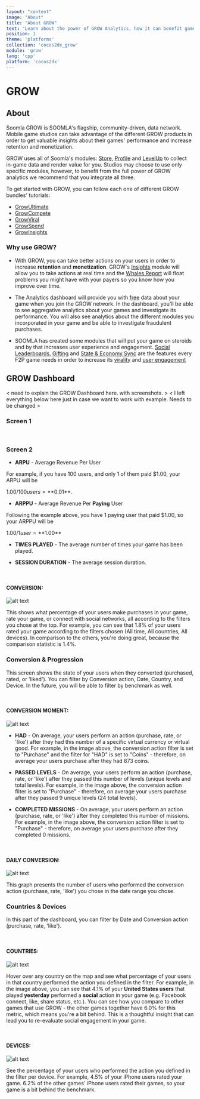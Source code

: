 ```yaml
---
layout: "content"
image: "About"
title: "About GROW"
text: "Learn about the power of GROW Analytics, how it can benefit game developers, and how to use the GROW dashboard."
position: 1
theme: 'platforms'
collection: 'cocos2dx_grow'
module: 'grow'
lang: 'cpp'
platform: 'cocos2dx'
---
```

# GROW

## About

Soomla GROW is SOOMLA's flagship, community-driven, data network. Mobile game studios can take advantage of the different GROW products in order to get valuable insights about their games' performance and increase retention and monetization.

GROW uses all of Soomla's modules: [Store](/cocos2dx/store/), [Profile](/cocos2dx/profile/) and [LevelUp](/cocos2dx/levelup/) to collect in-game data and render value for you. Studios may choose to use only specific modules, however, to benefit from the full power of GROW analytics we recommend that you integrate all three.

To get started with GROW, you can follow each one of different GROW bundles' tutorials:

- [GrowUltimate](/cocos2dx/cpp/grow/GrowUltimate_GettingStarted)
- [GrowCompete](/cocos2dx/cpp/grow/GrowCompete_GettingStarted)
- [GrowViral](/cocos2dx/cpp/grow/GrowViral_GettingStarted)
- [GrowSpend](/cocos2dx/cpp/grow/GrowSpend_GettingStarted)
- [GrowInsights](/cocos2dx/cpp/grow/GrowInsights_GettingStarted)


### Why use GROW?

- With GROW, you can take better actions on your users in order to increase **retention** and **monetization**. GROW's [Insights]() module will allow you to take actions at real time and the [Whales Report]() will float problems you might have with your payers so you know how you improve over time.

- The Analytics dashboard will provide you with <u>free</u> data about your game when you join the GROW network. In the dashboard, you'll be able to see aggregative analytics about your games and investigate its performance. You will also see analytics about the different modules you incorporated in your game and be able to investigate fraudulent purchases.

- SOOMLA has created some modules that will put your game on steroids and by that increases user experience and engagement. [Social Leaderboards](), [Gifting]() and [State & Economy Sync]() are the features every F2P game needs in order to increase its <u>virality</u> and <u>user engagement</u>


## GROW Dashboard

< need to explain the GROW Dashboard here. with screenshots. >
< I left everything below here just in case we want to work with example. Needs to be changed >

### **Screen 1**

<br>

### **Screen 2**



- **ARPU** - Average Revenue Per User

For example, if you have 100 users, and only 1 of them paid $1.00, your ARPU will be

$1.00 / 100 users = **$0.01**.

- **ARPPU** - Average Revenue Per **Paying** User

Following the example above, you have 1 paying user that paid $1.00, so your ARPPU will be

$1.00 / 1 user = **$1.00**

- **TIMES PLAYED** - The average number of times your game has been played.

- **SESSION DURATION** - The average session duration.

<br>

#### **CONVERSION:**

![alt text](/img/tutorial_img/unity_grow/overviewConversion.png "Conversion")

This shows what percentage of your users make purchases in your game, rate your game, or connect with social networks, all according to the filters you chose at the top. For example, you can see that 1.8% of your users rated your game according to the filters chosen (All time, All countries, All devices). In comparison to the others, you're doing great, because the comparison statistic is 1.4%.

### **Conversion & Progression**

This screen shows the state of your users when they converted (purchased, rated, or 'liked'). You can filter by Conversion action, Date, Country, and Device. In the future, you will be able to filter by benchmark as well.

<br>

#### **CONVERSION MOMENT:**

![alt text](/img/tutorial_img/unity_grow/convMoment.png "Conversion Moment")

- **HAD** - On average, your users perform an action (purchase, rate, or 'like') after they had this number of a specific virtual currency or virtual good. For example, in the image above, the conversion action filter is set to "Purchase" and the filter for "HAD" is set to "Coins" - therefore, on average your users purchase after they had 873 coins.

- **PASSED LEVELS** - On average, your users perform an action (purchase, rate, or 'like') after they passed this number of levels (unique levels and total levels). For example, in the image above, the conversion action filter is set to "Purchase" - therefore, on average your users purchase after they passed 9 unique levels (24 total levels).

- **COMPLETED MISSIONS** - On average, your users perform an action (purchase, rate, or 'like') after they completed this number of missions. For example, in the image above, the conversion action filter is set to "Purchase" - therefore, on average your users purchase after they completed 0 missions.

<br>

#### **DAILY CONVERSION:**

![alt text](/img/tutorial_img/unity_grow/dailyConv.png "Daily Conversion")

This graph presents the number of users who performed the conversion action (purchase, rate, 'like') you chose in the date range you chose.

### **Countries & Devices**

In this part of the dashboard, you can filter by Date and Conversion action (purchase, rate, 'like').

<br>

#### **COUNTRIES:**

![alt text](/img/tutorial_img/unity_grow/countries.png "Countries")

Hover over any country on the map and see what percentage of your users in that country performed the action you defined in the filter. For example, in the image above, you can see that 4.1% of your **United States users** that played **yesterday** performed a **social** action in your game (e.g. Facebook connect, like, share status, etc.). You can see how you compare to other games that use GROW - the other games together have 6.0% for this metric, which means you're a bit behind.  This is a thoughtful insight that can lead you to re-evaluate social engagement in your game.

<br>

#### **DEVICES:**

![alt text](/img/tutorial_img/unity_grow/devices.png "Devices")

See the percentage of your users who performed the action you defined in the filter per device. For example, 4.5% of your iPhone users rated your game. 6.2% of the other games' iPhone users rated their games, so your game is a bit behind the benchmark.
